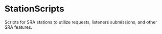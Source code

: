 # StationScripts
Scripts for SRA stations to utilize requests, listeners submissions, and other SRA features.

